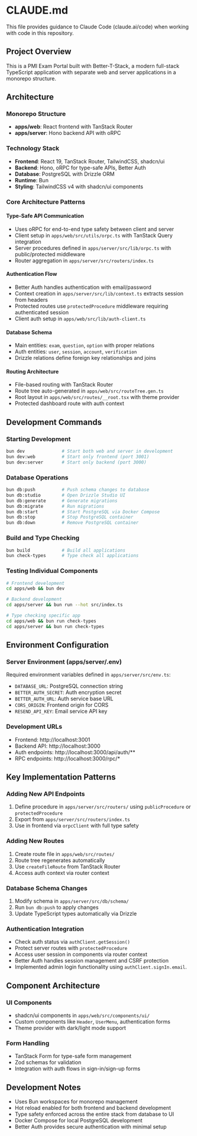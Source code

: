 # CLAUDE.md

This file provides guidance to Claude Code (claude.ai/code) when working with code in this repository.

## Project Overview

This is a PMI Exam Portal built with Better-T-Stack, a modern full-stack TypeScript application with separate web and server applications in a monorepo structure.

## Architecture

### Monorepo Structure
- **apps/web**: React frontend with TanStack Router
- **apps/server**: Hono backend API with oRPC

### Technology Stack
- **Frontend**: React 19, TanStack Router, TailwindCSS, shadcn/ui
- **Backend**: Hono, oRPC for type-safe APIs, Better Auth
- **Database**: PostgreSQL with Drizzle ORM
- **Runtime**: Bun
- **Styling**: TailwindCSS v4 with shadcn/ui components

### Core Architecture Patterns

#### Type-Safe API Communication
- Uses oRPC for end-to-end type safety between client and server
- Client setup in `apps/web/src/utils/orpc.ts` with TanStack Query integration
- Server procedures defined in `apps/server/src/lib/orpc.ts` with public/protected middleware
- Router aggregation in `apps/server/src/routers/index.ts`

#### Authentication Flow
- Better Auth handles authentication with email/password
- Context creation in `apps/server/src/lib/context.ts` extracts session from headers
- Protected routes use `protectedProcedure` middleware requiring authenticated session
- Client auth setup in `apps/web/src/lib/auth-client.ts`

#### Database Schema
- Main entities: `exam`, `question`, `option` with proper relations
- Auth entities: `user`, `session`, `account`, `verification`
- Drizzle relations define foreign key relationships and joins

#### Routing Architecture
- File-based routing with TanStack Router
- Route tree auto-generated in `apps/web/src/routeTree.gen.ts`
- Root layout in `apps/web/src/routes/__root.tsx` with theme provider
- Protected dashboard route with auth context

## Development Commands

### Starting Development
```bash
bun dev              # Start both web and server in development
bun dev:web          # Start only frontend (port 3001)
bun dev:server       # Start only backend (port 3000)
```

### Database Operations
```bash
bun db:push          # Push schema changes to database
bun db:studio        # Open Drizzle Studio UI
bun db:generate      # Generate migrations
bun db:migrate       # Run migrations
bun db:start         # Start PostgreSQL via Docker Compose
bun db:stop          # Stop PostgreSQL container
bun db:down          # Remove PostgreSQL container
```

### Build and Type Checking
```bash
bun build            # Build all applications
bun check-types      # Type check all applications
```

### Testing Individual Components
```bash
# Frontend development
cd apps/web && bun dev

# Backend development  
cd apps/server && bun run --hot src/index.ts

# Type checking specific app
cd apps/web && bun run check-types
cd apps/server && bun run check-types
```

## Environment Configuration

### Server Environment (apps/server/.env)
Required environment variables defined in `apps/server/src/env.ts`:
- `DATABASE_URL`: PostgreSQL connection string
- `BETTER_AUTH_SECRET`: Auth encryption secret
- `BETTER_AUTH_URL`: Auth service base URL
- `CORS_ORIGIN`: Frontend origin for CORS
- `RESEND_API_KEY`: Email service API key

### Development URLs
- Frontend: http://localhost:3001
- Backend API: http://localhost:3000
- Auth endpoints: http://localhost:3000/api/auth/**
- RPC endpoints: http://localhost:3000/rpc/*

## Key Implementation Patterns

### Adding New API Endpoints
1. Define procedure in `apps/server/src/routers/` using `publicProcedure` or `protectedProcedure`
2. Export from `apps/server/src/routers/index.ts`
3. Use in frontend via `orpcClient` with full type safety

### Adding New Routes
1. Create route file in `apps/web/src/routes/`
2. Route tree regenerates automatically
3. Use `createFileRoute` from TanStack Router
4. Access auth context via router context

### Database Schema Changes
1. Modify schema in `apps/server/src/db/schema/`
2. Run `bun db:push` to apply changes
3. Update TypeScript types automatically via Drizzle

### Authentication Integration
- Check auth status via `authClient.getSession()`
- Protect server routes with `protectedProcedure`
- Access user session in components via router context
- Better Auth handles session management and CSRF protection
- Implemented admin login functionality using `authClient.signIn.email`.

## Component Architecture

### UI Components
- shadcn/ui components in `apps/web/src/components/ui/`
- Custom components like `Header`, `UserMenu`, authentication forms
- Theme provider with dark/light mode support

### Form Handling
- TanStack Form for type-safe form management
- Zod schemas for validation
- Integration with auth flows in sign-in/sign-up forms

## Development Notes

- Uses Bun workspaces for monorepo management
- Hot reload enabled for both frontend and backend development
- Type safety enforced across the entire stack from database to UI
- Docker Compose for local PostgreSQL development
- Better Auth provides secure authentication with minimal setup
